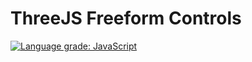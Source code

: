 # ThreeJS Freeform Controls

[![Language grade: JavaScript](https://img.shields.io/lgtm/grade/javascript/g/tocttou/three-freeform-controls.svg?logo=lgtm&logoWidth=18)](https://lgtm.com/projects/g/tocttou/three-freeform-controls/context:javascript)

